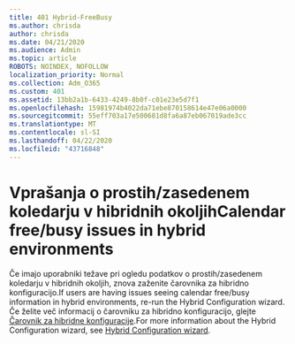 ```yaml
---
title: 401 Hybrid-FreeBusy
ms.author: chrisda
author: chrisda
ms.date: 04/21/2020
ms.audience: Admin
ms.topic: article
ROBOTS: NOINDEX, NOFOLLOW
localization_priority: Normal
ms.collection: Adm_O365
ms.custom: 401
ms.assetid: 13bb2a1b-6433-4249-8b0f-c01e23e5d7f1
ms.openlocfilehash: 15981974b4022da71ebe870158614e47e06a0000
ms.sourcegitcommit: 55eff703a17e500681d8fa6a87eb067019ade3cc
ms.translationtype: MT
ms.contentlocale: sl-SI
ms.lasthandoff: 04/22/2020
ms.locfileid: "43716848"
---
```

# <a name="calendar-freebusy-issues-in-hybrid-environments"></a><span data-ttu-id="9fa33-102">Vprašanja o prostih/zasedenem koledarju v hibridnih okoljih</span><span class="sxs-lookup"><span data-stu-id="9fa33-102">Calendar free/busy issues in hybrid environments</span></span>

<span data-ttu-id="9fa33-103">Če imajo uporabniki težave pri ogledu podatkov o prostih/zasedenem koledarju v hibridnih okoljih, znova zaženite čarovnika za hibridno konfiguracijo.</span><span class="sxs-lookup"><span data-stu-id="9fa33-103">If users are having issues seeing calendar free/busy information in hybrid environments, re-run the Hybrid Configuration wizard.</span></span> <span data-ttu-id="9fa33-104">Če želite več informacij o čarovniku za hibridno konfiguracijo, glejte [Čarovnik za hibridne konfiguracije](https://go.microsoft.com/fwlink/p/?linkid=528149).</span><span class="sxs-lookup"><span data-stu-id="9fa33-104">For more information about the Hybrid Configuration wizard, see [Hybrid Configuration wizard](https://go.microsoft.com/fwlink/p/?linkid=528149).</span></span>

